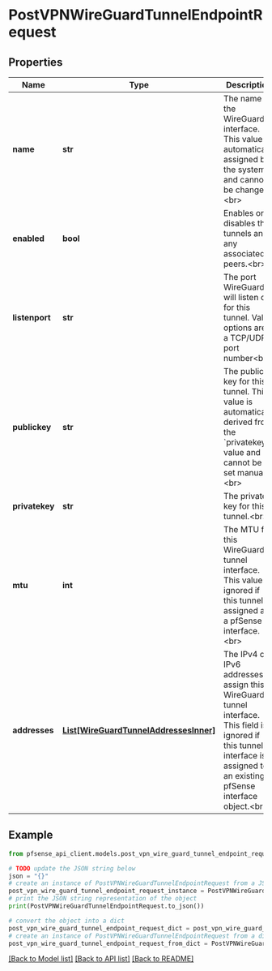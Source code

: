 # PostVPNWireGuardTunnelEndpointRequest


## Properties

Name | Type | Description | Notes
------------ | ------------- | ------------- | -------------
**name** | **str** | The name of the WireGuard interface. This value is automatically assigned by the system and cannot be changed.&lt;br&gt; | [optional] [readonly] 
**enabled** | **bool** | Enables or disables this tunnels and any associated peers.&lt;br&gt; | [optional] [default to True]
**listenport** | **str** | The port WireGuard will listen on for this tunnel. Valid options are: a TCP/UDP port number&lt;br&gt; | [optional] [default to '51820']
**publickey** | **str** | The public key for this tunnel. This value is automatically derived from the &#x60;privatekey&#x60; value and cannot be set manually.&lt;br&gt; | [optional] [readonly] 
**privatekey** | **str** | The private key for this tunnel.&lt;br&gt; | 
**mtu** | **int** | The MTU for this WireGuard tunnel interface. This value is ignored if this tunnel is assigned as a pfSense interface.&lt;br&gt; | [optional] [default to 1420]
**addresses** | [**List[WireGuardTunnelAddressesInner]**](WireGuardTunnelAddressesInner.md) | The IPv4 or IPv6 addresses to assign this WireGuard tunnel interface. This field is ignored if this tunnel interface is assigned to an existing pfSense interface object.&lt;br&gt; | [optional] 

## Example

```python
from pfsense_api_client.models.post_vpn_wire_guard_tunnel_endpoint_request import PostVPNWireGuardTunnelEndpointRequest

# TODO update the JSON string below
json = "{}"
# create an instance of PostVPNWireGuardTunnelEndpointRequest from a JSON string
post_vpn_wire_guard_tunnel_endpoint_request_instance = PostVPNWireGuardTunnelEndpointRequest.from_json(json)
# print the JSON string representation of the object
print(PostVPNWireGuardTunnelEndpointRequest.to_json())

# convert the object into a dict
post_vpn_wire_guard_tunnel_endpoint_request_dict = post_vpn_wire_guard_tunnel_endpoint_request_instance.to_dict()
# create an instance of PostVPNWireGuardTunnelEndpointRequest from a dict
post_vpn_wire_guard_tunnel_endpoint_request_from_dict = PostVPNWireGuardTunnelEndpointRequest.from_dict(post_vpn_wire_guard_tunnel_endpoint_request_dict)
```
[[Back to Model list]](../README.md#documentation-for-models) [[Back to API list]](../README.md#documentation-for-api-endpoints) [[Back to README]](../README.md)


